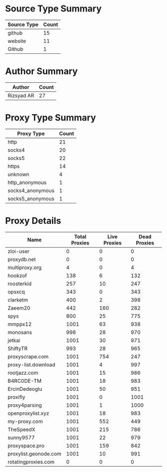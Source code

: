 # Source Type Summary

| Source Type | Count |
|-------------|-------|
| github | 15 |
| website | 11 |
| Github | 1 |


# Author Summary

| Author | Count |
|--------|-------|
| Rizsyad AR | 27 |


# Proxy Type Summary

| Proxy Type | Count |
|------------|-------|
| http | 21 |
| socks4 | 20 |
| socks5 | 22 |
| https | 14 |
| unknown | 4 |
| http_anonymous | 1 |
| socks4_anonymous | 1 |
| socks5_anonymous | 1 |


# Proxy Details

| Name | Total Proxies | Live Proxies | Dead Proxies |
|------|---------------|--------------|---------------|
| zloi-user | 0 | 0 | 0 |
| proxydb.net | 0 | 0 | 0 |
| multiproxy.org | 4 | 0 | 4 |
| hookzof | 138 | 6 | 132 |
| roosterkid | 257 | 10 | 247 |
| opsxcq | 343 | 0 | 343 |
| clarketm | 400 | 2 | 398 |
| Zaeem20 | 442 | 160 | 282 |
| spys | 800 | 25 | 775 |
| mmppx12 | 1001 | 63 | 938 |
| monosans | 998 | 28 | 970 |
| jetkai | 1001 | 30 | 971 |
| ShiftyTR | 993 | 28 | 965 |
| proxyscrape.com | 1001 | 754 | 247 |
| proxy-list.download | 1001 | 4 | 997 |
| rootjazz.com | 1001 | 15 | 986 |
| B4RC0DE-TM | 1001 | 18 | 983 |
| ErcinDedeoglu | 1001 | 50 | 951 |
| proxifly | 1001 | 0 | 1001 |
| proxy4parsing | 1001 | 1 | 1000 |
| openproxylist.xyz | 1001 | 18 | 983 |
| my-proxy.com | 1001 | 552 | 449 |
| TheSpeedX | 1001 | 215 | 786 |
| sunny9577 | 1001 | 22 | 979 |
| proxyspace.pro | 1001 | 159 | 842 |
| proxylist.geonode.com | 1001 | 10 | 991 |
| rotatingproxies.com | 0 | 0 | 0 |
